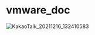 # vmware_doc

![KakaoTalk_20211216_132410583](https://user-images.githubusercontent.com/62123205/146474703-e8278c84-cdb5-45a4-98ca-d9971902fb0e.png)
